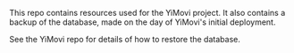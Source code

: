 This repo contains resources used for the YiMovi project. It also contains a backup of the database, made on the day of YiMovi's initial deployment.

See the YiMovi repo for details of how to restore the database.

